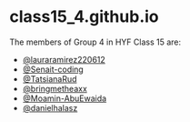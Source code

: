 # class15_4.github.io

The members of Group 4 in HYF Class 15 are:

- [@lauraramirez220612]() 
- [@Senait-coding](/Senait%20README.md)
- [@TatsianaRud](/TatsianaRud.md) 
- [@bringmetheaxx]()
- [@Moamin-AbuEwaida](/Moamin.md)
- [@danielhalasz](/danielhalasz.md)
